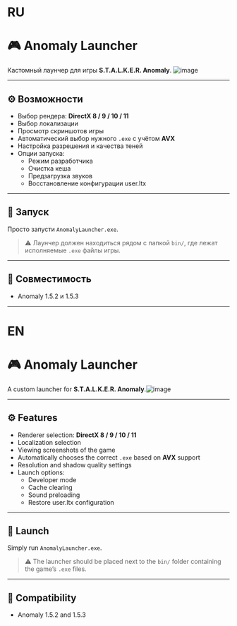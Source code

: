 # RU
# 🎮 Anomaly Launcher

Кастомный лаунчер для игры **S.T.A.L.K.E.R. Anomaly**.
![image](https://github.com/user-attachments/assets/baf5afd4-522c-4726-a974-45a9fd84ea60)


---

## ⚙️ Возможности

- Выбор рендера: **DirectX 8 / 9 / 10 / 11**
- Выбор локализации
- Просмотр скриншотов игры
- Автоматический выбор нужного `.exe` с учётом **AVX**
- Настройка разрешения и качества теней
- Опции запуска:
  - Режим разработчика
  - Очистка кеша
  - Предзагрузка звуков
  - Восстановление конфигурации user.ltx

---

## 🚀 Запуск

Просто запусти `AnomalyLauncher.exe`.

> ⚠️ Лаунчер должен находиться рядом с папкой `bin/`, где лежат исполняемые `.exe` файлы игры.

---

## 📌 Совместимость
- Anomaly 1.5.2 и 1.5.3
---

# EN
# 🎮 Anomaly Launcher

A custom launcher for **S.T.A.L.K.E.R. Anomaly**.![image](https://github.com/user-attachments/assets/957e6b45-39e6-4400-bf42-82885ff63075)



---

## ⚙️ Features

- Renderer selection: **DirectX 8 / 9 / 10 / 11**
- Localization selection
- Viewing screenshots of the game
- Automatically chooses the correct `.exe` based on **AVX** support
- Resolution and shadow quality settings
- Launch options:
  - Developer mode
  - Cache clearing
  - Sound preloading
  - Restore user.ltx configuration

---

## 🚀 Launch

Simply run `AnomalyLauncher.exe`.

> ⚠️ The launcher should be placed next to the `bin/` folder containing the game’s `.exe` files.

---

## 📌 Compatibility

- Anomaly 1.5.2 and 1.5.3
